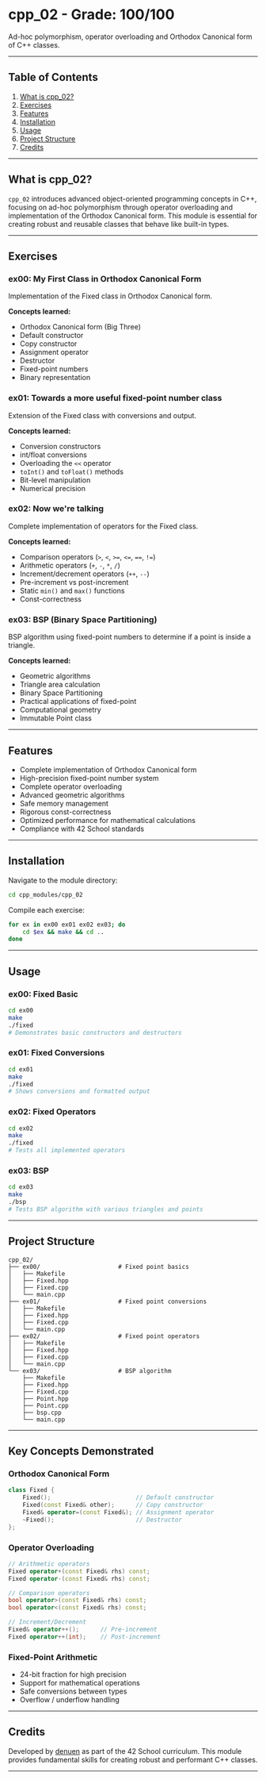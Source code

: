 # cpp_02 - Grade: 100/100

Ad-hoc polymorphism, operator overloading and Orthodox Canonical form of C++ classes.

---

## Table of Contents

1. [What is cpp_02?](#what-is-cpp_02)
2. [Exercises](#exercises)
3. [Features](#features)
4. [Installation](#installation)
5. [Usage](#usage)
6. [Project Structure](#project-structure)
7. [Credits](#credits)

---

## What is cpp_02?

`cpp_02` introduces advanced object-oriented programming concepts in C++, focusing on ad-hoc polymorphism through operator overloading and implementation of the Orthodox Canonical form. This module is essential for creating robust and reusable classes that behave like built-in types.

---

## Exercises

### ex00: My First Class in Orthodox Canonical Form

Implementation of the Fixed class in Orthodox Canonical form.

**Concepts learned:**

- Orthodox Canonical form (Big Three)
- Default constructor
- Copy constructor
- Assignment operator
- Destructor
- Fixed-point numbers
- Binary representation

### ex01: Towards a more useful fixed-point number class

Extension of the Fixed class with conversions and output.

**Concepts learned:**

- Conversion constructors
- int/float conversions
- Overloading the `<<` operator
- `toInt()` and `toFloat()` methods
- Bit-level manipulation
- Numerical precision

### ex02: Now we're talking

Complete implementation of operators for the Fixed class.

**Concepts learned:**

- Comparison operators (`>`, `<`, `>=`, `<=`, `==`, `!=`)
- Arithmetic operators (`+`, `-`, `*`, `/`)
- Increment/decrement operators (`++`, `--`)
- Pre-increment vs post-increment
- Static `min()` and `max()` functions
- Const-correctness

### ex03: BSP (Binary Space Partitioning)

BSP algorithm using fixed-point numbers to determine if a point is inside a triangle.

**Concepts learned:**

- Geometric algorithms
- Triangle area calculation
- Binary Space Partitioning
- Practical applications of fixed-point
- Computational geometry
- Immutable Point class

---

## Features

- Complete implementation of Orthodox Canonical form
- High-precision fixed-point number system
- Complete operator overloading
- Advanced geometric algorithms
- Safe memory management
- Rigorous const-correctness
- Optimized performance for mathematical calculations
- Compliance with 42 School standards

---

## Installation

Navigate to the module directory:

```bash
cd cpp_modules/cpp_02
```

Compile each exercise:

```bash
for ex in ex00 ex01 ex02 ex03; do
    cd $ex && make && cd ..
done
```

---

## Usage

### ex00: Fixed Basic

```bash
cd ex00
make
./fixed
# Demonstrates basic constructors and destructors
```

### ex01: Fixed Conversions

```bash
cd ex01
make
./fixed
# Shows conversions and formatted output
```

### ex02: Fixed Operators

```bash
cd ex02
make
./fixed
# Tests all implemented operators
```

### ex03: BSP

```bash
cd ex03
make
./bsp
# Tests BSP algorithm with various triangles and points
```

---

## Project Structure

```
cpp_02/
├── ex00/                      # Fixed point basics
│   ├── Makefile
│   ├── Fixed.hpp
│   ├── Fixed.cpp
│   └── main.cpp
├── ex01/                      # Fixed point conversions
│   ├── Makefile
│   ├── Fixed.hpp
│   ├── Fixed.cpp
│   └── main.cpp
├── ex02/                      # Fixed point operators
│   ├── Makefile
│   ├── Fixed.hpp
│   ├── Fixed.cpp
│   └── main.cpp
└── ex03/                      # BSP algorithm
    ├── Makefile
    ├── Fixed.hpp
    ├── Fixed.cpp
    ├── Point.hpp
    ├── Point.cpp
    ├── bsp.cpp
    └── main.cpp
```

---

## Key Concepts Demonstrated

### Orthodox Canonical Form

```cpp
class Fixed {
    Fixed();                        // Default constructor
    Fixed(const Fixed& other);      // Copy constructor
    Fixed& operator=(const Fixed&); // Assignment operator
    ~Fixed();                       // Destructor
};
```

### Operator Overloading

```cpp
// Arithmetic operators
Fixed operator+(const Fixed& rhs) const;
Fixed operator-(const Fixed& rhs) const;

// Comparison operators
bool operator>(const Fixed& rhs) const;
bool operator<(const Fixed& rhs) const;

// Increment/Decrement
Fixed& operator++();      // Pre-increment
Fixed operator++(int);    // Post-increment
```

### Fixed-Point Arithmetic

- 24-bit fraction for high precision
- Support for mathematical operations
- Safe conversions between types
- Overflow / underflow handling

---

## Credits

Developed by [denuen](https://github.com/denuen) as part of the 42 School curriculum. This module provides fundamental skills for creating robust and performant C++ classes.

---
